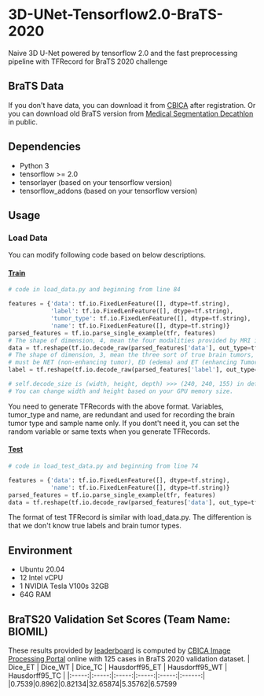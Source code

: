 # 3D-UNet-Tensorflow2.0-BraTS-2020
Naive 3D U-Net powered by tensorflow 2.0 and the fast preprocessing pipeline with TFRecord for BraTS 2020 challenge

## BraTS Data
If you don't have data, you can download it from [CBICA](https://www.med.upenn.edu/cbica/brats2020/data.html ) after registration. Or you can download old BraTS version from [Medical Segmentation Decathlon](http://medicaldecathlon.com/) in public.

## Dependencies
* Python 3
* tensorflow >= 2.0
* tensorlayer (based on your tensorflow version)
* tensorflow_addons (based on your tensorflow version) 

## Usage

### Load Data

You can modify following code based on below descriptions.
#### [Train](/load_data.py#L84-L90)
```python
# code in load_data.py and beginning from line 84

features = {'data': tf.io.FixedLenFeature([], dtype=tf.string),
            'label': tf.io.FixedLenFeature([], dtype=tf.string),
            'tumor_type': tf.io.FixedLenFeature([], dtype=tf.string),
            'name': tf.io.FixedLenFeature([], dtype=tf.string)}
parsed_features = tf.io.parse_single_example(tfr, features)
# The shape of dimension, 4, mean the four modalities provided by MRI images.
data = tf.reshape(tf.io.decode_raw(parsed_features['data'], out_type=tf.float32), self.decode_size+tuple([4]))
# The shape of dimension, 3, mean the three sort of true brain tumors, 
# must be NET (non-enhancing tumor), ED (edema) and ET (enhancing Tumor) with 0 (background) or 1 (true) in order.
label = tf.reshape(tf.io.decode_raw(parsed_features['label'], out_type=tf.float32), self.decode_size+tuple([3]))

# self.decode_size is (width, height, depth) >>> (240, 240, 155) in default.
# You can change width and height based on your GPU memory size.

```

You need to generate TFRecords with the above format. Variables, tumor_type and name, are redundant and used for recording the brain tumor type and sample name only. If you dont't need it, you can set the random variable or same texts when you generate TFRecords.

#### [Test](/load_test_data.py#L74-L77)
```python
# code in load_test_data.py and beginning from line 74

features = {'data': tf.io.FixedLenFeature([], dtype=tf.string),
            'name': tf.io.FixedLenFeature([], dtype=tf.string)}
parsed_features = tf.io.parse_single_example(tfr, features)
data = tf.reshape(tf.io.decode_raw(parsed_features['data'], out_type=tf.float32), self.decode_size+tuple([4]))
```
The format of test TFRecord is similar with load_data.py. The differention is that we don't know true labels and brain tumor types.

## Environment
* Ubuntu 20.04  
* 12 Intel vCPU  
* 1 NVIDIA Tesla V100s 32GB
* 64G RAM

## BraTS20 Validation Set Scores (Team Name: BIOMIL)
These results provided by [leaderboard](https://www.cbica.upenn.edu/BraTS20/lboardValidation.html) is computed by [CBICA Image Processing Portal](https://ipp.cbica.upenn.edu/) online with 125 cases in BraTS 2020 validation dataset.
| Dice_ET | Dice_WT | Dice_TC | Hausdorff95_ET | Hausdorff95_WT | Hausdorff95_TC |
|:-----:|:-----:|:-----:|:-----:|:-----:|:------:|
|0.7539|0.8962|0.82134|32.65874|5.35762|6.57599

